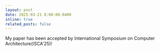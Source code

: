 ```yaml
---
layout: post
date: 2025-03-21 8:00:00-0400
inline: true
related_posts: false
---
```

My paper has been accepted by International Symposium on Computer Architecture(ISCA'25)!
